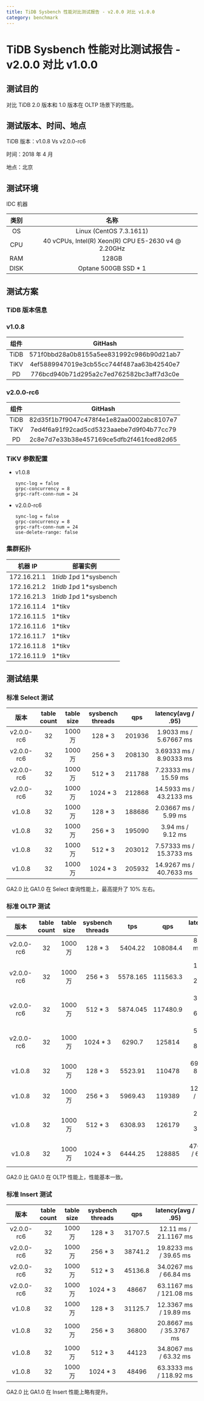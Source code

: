 ```yaml
---
title: TiDB Sysbench 性能对比测试报告 - v2.0.0 对比 v1.0.0
category: benchmark
---
```


# TiDB Sysbench 性能对比测试报告 - v2.0.0 对比 v1.0.0

## 测试目的

对比 TiDB 2.0 版本和 1.0 版本在 OLTP 场景下的性能。

## 测试版本、时间、地点

TiDB 版本：v1.0.8 Vs v2.0.0-rc6

时间：2018 年 4 月

地点：北京

## 测试环境

IDC 机器

| 类别 | 名称 |
| :--------: | :---------: |
| OS | Linux (CentOS 7.3.1611) |
| CPU | 40 vCPUs, Intel(R) Xeon(R) CPU E5-2630 v4 @ 2.20GHz |
| RAM | 128GB |
| DISK | Optane 500GB SSD * 1 |   

## 测试方案

### TiDB 版本信息

### v1.0.8

| 组件 | GitHash |
| :--------: | :---------: |
| TiDB | 571f0bbd28a0b8155a5ee831992c986b90d21ab7 |
| TiKV | 4ef5889947019e3cb55cc744f487aa63b42540e7 |
| PD | 776bcd940b71d295a2c7ed762582bc3aff7d3c0e |

### v2.0.0-rc6

| 组件 | GitHash |
| :--------: | :---------: |
| TiDB | 82d35f1b7f9047c478f4e1e82aa0002abc8107e7 |
| TiKV | 7ed4f6a91f92cad5cd5323aaebe7d9f04b77cc79 |
| PD | 2c8e7d7e33b38e457169ce5dfb2f461fced82d65 |

### TiKV 参数配置

* v1.0.8

    ```
    sync-log = false
    grpc-concurrency = 8
    grpc-raft-conn-num = 24 
    ```

* v2.0.0-rc6

    ``` 
    sync-log = false
    grpc-concurrency = 8
    grpc-raft-conn-num = 24 
    use-delete-range: false
    ```

### 集群拓扑

| 机器 IP | 部署实例 |
|--------------|------------|
| 172.16.21.1 | 1*tidb 1*pd 1*sysbench |
| 172.16.21.2 | 1*tidb 1*pd 1*sysbench |
| 172.16.21.3 | 1*tidb 1*pd 1*sysbench |
| 172.16.11.4 | 1*tikv |
| 172.16.11.5 | 1*tikv |
| 172.16.11.6 | 1*tikv |
| 172.16.11.7 | 1*tikv |
| 172.16.11.8 | 1*tikv |
| 172.16.11.9 | 1*tikv |

## 测试结果

### 标准 Select 测试 

| 版本 | table count | table size | sysbench threads |qps | latency(avg / .95) |
| :---: | :---: | :---: | :---: | :---: | :---: |
| v2.0.0-rc6 | 32 | 1000 万 | 128 * 3 |  201936 | 1.9033 ms / 5.67667 ms |
| v2.0.0-rc6 | 32 | 1000 万 | 256 * 3 | 208130 | 3.69333 ms / 8.90333 ms  |
| v2.0.0-rc6 | 32 | 1000 万 | 512 * 3 |  211788 | 7.23333 ms / 15.59 ms |
| v2.0.0-rc6 | 32 | 1000 万 | 1024 * 3 |  212868 | 14.5933 ms / 43.2133 ms |
| v1.0.8  | 32 | 1000 万 | 128 * 3 |  188686 | 2.03667 ms /  5.99 ms  |
| v1.0.8  | 32 | 1000 万 | 256 * 3 |  195090  |3.94 ms / 9.12 ms  |
| v1.0.8  | 32 | 1000 万 | 512 * 3 |  203012 | 7.57333 ms / 15.3733 ms  |
| v1.0.8  | 32 | 1000 万 | 1024 * 3 |  205932 | 14.9267 ms / 40.7633 ms |

GA2.0 比 GA1.0 在 Select 查询性能上，最高提升了 10% 左右。

### 标准 OLTP 测试 

| 版本 | table count | table size | sysbench threads | tps | qps | latency(avg / .95) |
| :---: | :---: | :---: | :---: | :---: | :---: | :---:|
| v2.0.0-rc6 | 32 | 1000 万 | 128 * 3 | 5404.22 | 108084.4 | 87.2033 ms / 110 ms |
| v2.0.0-rc6 | 32 | 1000 万 | 256 * 3 | 5578.165 | 111563.3 | 167.673 ms / 275.623 ms |
| v2.0.0-rc6 | 32 | 1000 万 | 512 * 3 | 5874.045 | 117480.9 | 315.083 ms / 674.017 ms |
| v2.0.0-rc6 | 32 | 1000 万 | 1024 * 3 | 6290.7 | 125814 | 529.183 ms / 857.007 ms |
| v1.0.8 | 32 | 1000 万 | 128 * 3 | 5523.91 | 110478 | 69.53 ms / 88.6333 ms |
| v1.0.8 | 32 | 1000 万 | 256 * 3 | 5969.43 | 119389 |128.63 ms / 162.58 ms |
| v1.0.8 | 32 | 1000 万 | 512 * 3 | 6308.93 | 126179 | 243.543 ms / 310.913 ms |
| v1.0.8 | 32 | 1000 万 | 1024 * 3 | 6444.25 | 128885 | 476.787ms / 635.143 ms |

GA2.0 比 GA1.0 在 OLTP 性能上，性能基本一致。

### 标准 Insert 测试 

| 版本 | table count | table size | sysbench threads |qps | latency(avg / .95) |
| :---: | :---: | :---: | :---: | :---: | :---: |
| v2.0.0-rc6 | 32 | 1000 万 | 128 * 3 | 31707.5 | 12.11 ms / 21.1167 ms |
| v2.0.0-rc6 | 32 | 1000 万 | 256 * 3 | 38741.2 | 19.8233 ms / 39.65 ms |
| v2.0.0-rc6 | 32 | 1000 万 | 512 * 3 | 45136.8 | 34.0267 ms / 66.84 ms |
| v2.0.0-rc6 | 32 | 1000 万 | 1024 * 3 | 48667 | 63.1167 ms / 121.08 ms |
| v1.0.8 | 32 | 1000 万 | 128 * 3 | 31125.7 | 12.3367 ms / 19.89 ms |
| v1.0.8 | 32 | 1000 万 | 256 * 3 | 36800 | 20.8667 ms / 35.3767 ms |
| v1.0.8 | 32 | 1000 万 | 512 * 3 | 44123 | 34.8067 ms / 63.32 ms |
| v1.0.8 | 32 | 1000 万 | 1024 * 3 | 48496 | 63.3333 ms / 118.92 ms |

GA2.0 比 GA1.0 在 Insert 性能上略有提升。
